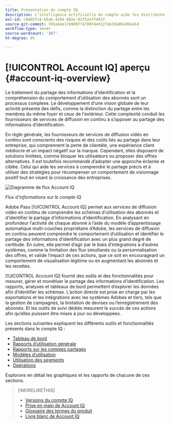 ```yaml
---
title: Présentation du compte IQ
description: L’intelligence artificielle du compte aide les distributeurs multicanaux et les programmeurs à comprendre les risques qui pèsent sur leurs recettes et leurs activités commerciales, et à déterminer les mesures les plus efficaces à prendre pour atténuer l’impact de la fraude sur les informations d’identification.
exl-id: c0d85fc8-b5ab-4284-802e-82f52eff401f
source-git-commit: 705ab4e176909774700744d127ab19a0b4d9e414
workflow-type: tm+mt
source-wordcount: '367'
ht-degree: 0%

---
```


# [!UICONTROL Account IQ] aperçu {#account-iq-overview}

Le traitement du partage des informations d’identification et la compréhension du comportement d’utilisation des abonnés sont un processus complexe. Le développement d&#39;une vision globale de leur activité présente des défis, comme la distinction du partage entre les membres du même foyer et ceux de l&#39;extérieur. Cette complexité conduit les fournisseurs de services de diffusion en continu à s’opposer au partage des informations d’identification.

En règle générale, les fournisseurs de services de diffusion vidéo en continu sont conscients des risques et des coûts liés au partage dans leur entreprise, qui comprennent la perte de clientèle, une expérience client médiocre et un impact négatif sur la marque. Cependant, elles disposent de solutions limitées, comme bloquer les utilisateurs ou proposer des offres alternatives. Il est toutefois recommandé d’adopter une approche éclairée et ciblée. Celui qui aide les services à comprendre le partage précis et à utiliser des stratégies pour récompenser un comportement de visionnage positif tout en visant la croissance des entreprises. </span>

![Diagramme de flux Account IQ](assets/aiq-intro.png)

*Flux d’informations sur le compte IQ*

Adobe Pass [!UICONTROL Account IQ] permet aux services de diffusion vidéo en continu de comprendre les schémas d’utilisation des abonnés et d’identifier le partage d’informations d’identification. En analysant en profondeur l’activité de chaque abonné à l’aide du modèle d’apprentissage automatique multi-couches propriétaire d’Adobe, les services de diffusion en continu peuvent comprendre le comportement d’utilisation et identifier le partage des informations d’identification avec un plus grand degré de certitude. En outre, elle permet d’agir par le biais d’intégrations à d’autres systèmes, comme la limitation des flux simultanés ou la personnalisation des offres, et valide l’impact de ces actions, que ce soit en encourageant un comportement de visualisation légitime ou en augmentant les abonnés et les recettes.

[!UICONTROL Account IQ] fournit des outils et des fonctionnalités pour mesurer, gérer et monétiser le partage des informations d’identification. Les rapports, analyses et tableaux de bord permettent d’explorer les données afin d’identifier les schémas. L’action directe est prise en charge par les exportations et les intégrations avec les systèmes Adobes et tiers, tels que la gestion de campagnes, la limitation de devises ou l’enregistrement des abonnés. Et les outils de suivi dédiés mesurent le succès de ces actions afin qu’elles puissent être mises à jour ou développées.

Les sections suivantes expliquent les différents outils et fonctionnalités présents dans le compte IQ :

* [Tableau de bord](/help/accountiq/introduction-dashboard.md)
* [Rapports d’utilisation générale](/help/accountiq/general-usage-reports.md)
* [Rapports sur les comptes partagés](/help/accountiq/shared-acc-reports.md)
* [Modèles d’utilisation](/help/accountiq/usage-patterns.md)
* [Utilisation des segments](/help/accountiq/work-with-segments.md)
* [Opérations](/help/accountiq/operations.md)

Explorons en détail les graphiques et les rapports de chacune de ces sections.

>[!MORELIKETHIS]
>
>* [Versions du compte IQ](/help/accountiq/versions-aiq.md)
>* [Prise en main de Account IQ](/help/accountiq/get-started.md)
>* [Glossaire des termes du produit](/help/accountiq/product-concepts.md)
>* [Livre blanc de Account IQ](https://www.adobe.com/content/dam/dx/us/en/products/primetime/resources/primetime-account-iq-whitepaper.pdf)


